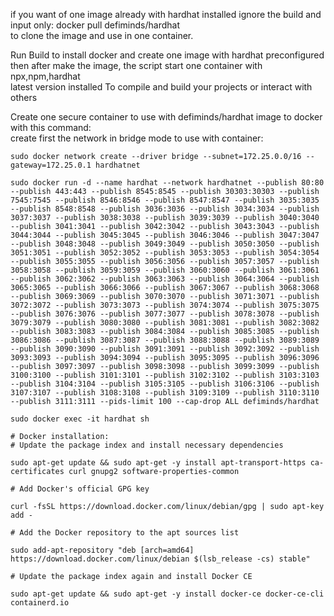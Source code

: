 if you want of one image already with hardhat installed ignore the build and  
input only: docker pull defiminds/hardhat  
to clone the image and use in one container.  

Run Build to install docker and create one image with hardhat preconfigured  
then after make the image, the script start one container with npx,npm,hardhat  
latest version installed  To compile and build your projects or interact with others  

Create one secure container to use with defiminds/hardhat image to docker with this command:  
create first the network in bridge mode to use with container:  
```  
sudo docker network create --driver bridge --subnet=172.25.0.0/16 --gateway=172.25.0.1 hardhatnet  
```  
```  
sudo docker run -d --name hardhat --network hardhatnet --publish 80:80 --publish 443:443 --publish 8545:8545 --publish 30303:30303 --publish 7545:7545 --publish 8546:8546 --publish 8547:8547 --publish 3035:3035 --publish 8548:8548 --publish 3036:3036 --publish 3034:3034 --publish 3037:3037 --publish 3038:3038 --publish 3039:3039 --publish 3040:3040 --publish 3041:3041 --publish 3042:3042 --publish 3043:3043 --publish 3044:3044 --publish 3045:3045 --publish 3046:3046 --publish 3047:3047 --publish 3048:3048 --publish 3049:3049 --publish 3050:3050 --publish 3051:3051 --publish 3052:3052 --publish 3053:3053 --publish 3054:3054 --publish 3055:3055 --publish 3056:3056 --publish 3057:3057 --publish 3058:3058 --publish 3059:3059 --publish 3060:3060 --publish 3061:3061 --publish 3062:3062 --publish 3063:3063 --publish 3064:3064 --publish 3065:3065 --publish 3066:3066 --publish 3067:3067 --publish 3068:3068 --publish 3069:3069 --publish 3070:3070 --publish 3071:3071 --publish 3072:3072 --publish 3073:3073 --publish 3074:3074 --publish 3075:3075 --publish 3076:3076 --publish 3077:3077 --publish 3078:3078 --publish 3079:3079 --publish 3080:3080 --publish 3081:3081 --publish 3082:3082 --publish 3083:3083 --publish 3084:3084 --publish 3085:3085 --publish 3086:3086 --publish 3087:3087 --publish 3088:3088 --publish 3089:3089 --publish 3090:3090 --publish 3091:3091 --publish 3092:3092 --publish 3093:3093 --publish 3094:3094 --publish 3095:3095 --publish 3096:3096 --publish 3097:3097 --publish 3098:3098 --publish 3099:3099 --publish 3100:3100 --publish 3101:3101 --publish 3102:3102 --publish 3103:3103 --publish 3104:3104 --publish 3105:3105 --publish 3106:3106 --publish 3107:3107 --publish 3108:3108 --publish 3109:3109 --publish 3110:3110 --publish 3111:3111 --pids-limit 100 --cap-drop ALL defiminds/hardhat  
```  
```  
sudo docker exec -it hardhat sh  
```  
```  
# Docker installation:  
# Update the package index and install necessary dependencies  
  
sudo apt-get update && sudo apt-get -y install apt-transport-https ca-certificates curl gnupg2 software-properties-common

# Add Docker's official GPG key  
  
curl -fsSL https://download.docker.com/linux/debian/gpg | sudo apt-key add -
  
# Add the Docker repository to the apt sources list  
  
sudo add-apt-repository "deb [arch=amd64] https://download.docker.com/linux/debian $(lsb_release -cs) stable"  
  
# Update the package index again and install Docker CE  
  
sudo apt-get update && sudo apt-get -y install docker-ce docker-ce-cli containerd.io  
  
```  
